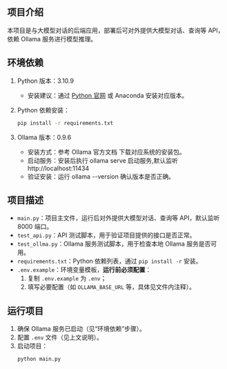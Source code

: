 
## 项目介绍
本项目是与大模型对话的后端应用，部署后可对外提供大模型对话、查询等 API，依赖 Ollama 服务进行模型推理。


## 环境依赖
1. Python 版本：3.10.9  
   - 安装建议：通过 [Python 官网](https://www.python.org/downloads/) 或 Anaconda 安装对应版本。

2. Python 依赖安装：  
   ```bash
   pip install -r requirements.txt

3. Ollama 版本：0.9.6
   - 安装方式：参考 Ollama 官方文档 下载对应系统的安装包。
   - 启动服务：安装后执行 ollama serve 启动服务,默认监听 http://localhost:11434
   - 验证安装：运行 ollama --version 确认版本是否正确。

## 项目描述
- `main.py`：项目主文件，运行后对外提供大模型对话、查询等 API，默认监听 8000 端口。  
- `test_api.py`：API 测试脚本，用于验证项目提供的接口是否正常。  
- `test_ollma.py`：Ollama 服务测试脚本，用于检查本地 Ollama 服务是否可用。  
- `requirements.txt`：Python 依赖列表，通过 `pip install -r` 安装。  
- `.env.example`：环境变量模板，**运行前必须配置**：  
  1. 复制 `.env.example` 为 `.env`；  
  2. 填写必要配置（如 `OLLAMA_BASE_URL` 等，具体见文件内注释）。

## 运行项目
1. 确保 Ollama 服务已启动（见“环境依赖”步骤）。  
2. 配置 `.env` 文件（见上文说明）。  
3. 启动项目：  
   ```bash
   python main.py
